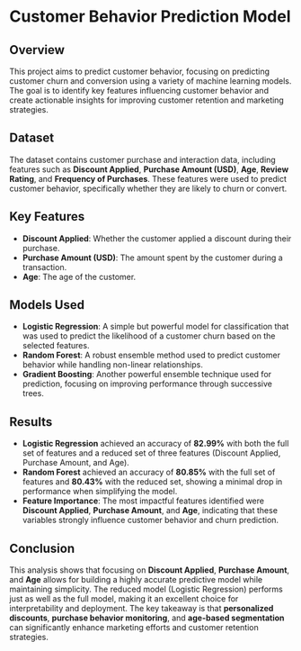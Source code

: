 # Customer Behavior Prediction Model

## Overview
This project aims to predict customer behavior, focusing on predicting customer churn and conversion using a variety of machine learning models. The goal is to identify key features influencing customer behavior and create actionable insights for improving customer retention and marketing strategies.

## Dataset
The dataset contains customer purchase and interaction data, including features such as **Discount Applied**, **Purchase Amount (USD)**, **Age**, **Review Rating**, and **Frequency of Purchases**. These features were used to predict customer behavior, specifically whether they are likely to churn or convert.

## Key Features
- **Discount Applied**: Whether the customer applied a discount during their purchase.
- **Purchase Amount (USD)**: The amount spent by the customer during a transaction.
- **Age**: The age of the customer.

## Models Used
- **Logistic Regression**: A simple but powerful model for classification that was used to predict the likelihood of a customer churn based on the selected features.
- **Random Forest**: A robust ensemble method used to predict customer behavior while handling non-linear relationships.
- **Gradient Boosting**: Another powerful ensemble technique used for prediction, focusing on improving performance through successive trees.

## Results
- **Logistic Regression** achieved an accuracy of **82.99%** with both the full set of features and a reduced set of three features (Discount Applied, Purchase Amount, and Age).
- **Random Forest** achieved an accuracy of **80.85%** with the full set of features and **80.43%** with the reduced set, showing a minimal drop in performance when simplifying the model.
- **Feature Importance**: The most impactful features identified were **Discount Applied**, **Purchase Amount**, and **Age**, indicating that these variables strongly influence customer behavior and churn prediction.

## Conclusion
This analysis shows that focusing on **Discount Applied**, **Purchase Amount**, and **Age** allows for building a highly accurate predictive model while maintaining simplicity. The reduced model (Logistic Regression) performs just as well as the full model, making it an excellent choice for interpretability and deployment. The key takeaway is that **personalized discounts**, **purchase behavior monitoring**, and **age-based segmentation** can significantly enhance marketing efforts and customer retention strategies.

